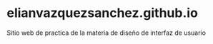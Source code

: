 # elianvazquezsanchez.github.io
Sitio web de practica de la materia de diseño de interfaz de usuario
